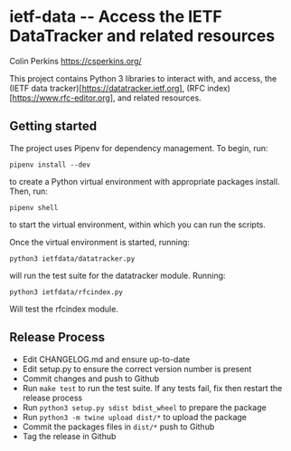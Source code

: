 ietf-data -- Access the IETF DataTracker and related resources
==============================================================

  Colin Perkins
  https://csperkins.org/

  This project contains Python 3 libraries to interact with, and
  access, the (IETF data tracker)[https://datatracker.ietf.org], 
  (RFC index)[https://www.rfc-editor.org], and related resources.



Getting started
---------------

  The project uses Pipenv for dependency management. To begin, run:
  ```~~~~~~~~
  pipenv install --dev
  ```
  to create a Python virtual environment with appropriate packages install.
  Then, run:
  ```~~~~~~~~
  pipenv shell
  ```
  to start the virtual environment, within which you can run the scripts.

  Once the virtual environment is started, running:
  ```~~~~~~~~
  python3 ietfdata/datatracker.py 
  ```
  will run the test suite for the datatracker module. Running:
  ```~~~~~~~~
  python3 ietfdata/rfcindex.py
  ```
  Will test the rfcindex module.



Release Process
---------------

- Edit CHANGELOG.md and ensure up-to-date
- Edit setup.py to ensure the correct version number is present
- Commit changes and push to Github
- Run `make test` to run the test suite. If any tests fail, fix then
  restart the release process
- Run `python3 setup.py sdist bdist_wheel` to prepare the package
- Run `python3 -m twine upload dist/*` to upload the package
- Commit the packages files in `dist/*` push to Github
- Tag the release in Github



